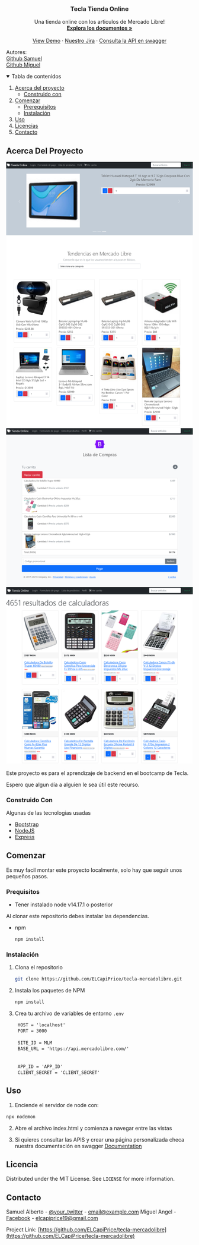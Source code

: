 
<h3 align="center">Tecla Tienda Online</h3>

  <p align="center">
    Una tienda online con los articulos de Mercado Libre!
    <br />
    <a href="https://github.com/ELCapiPrice/tecla-mercadolibre"><strong>Explora los documentos »</strong></a>
    <br />
    <br />
    <a href="http://144.126.133.10:3000/">View Demo</a>
    ·
    <a href="https://tecla-mercado-libre.atlassian.net/jira/software/projects/TML/boards/1">Nuestro Jira</a>
    ·
    <a href="https://app.swaggerhub.com/apis/ELCapiPrice/Tecla_tienda_online/0.0.1#/">Consulta la API en swagger</a>
  </p>
  <p>Autores:
    <br/>
    <a href="https://github.com/Sam-Hdez">Github Samuel</a>
    <br/>
    <a href="https://github.com/ELCapiPrice">Github Miguel</a>
  </p>



<details open="open">
  <summary>Tabla de contenidos</summary>
  <ol>
    <li>
      <a href="#acerca-del-proyecto">Acerca del proyecto</a>
      <ul>
        <li><a href="#construido-con">Construido con</a></li>
      </ul>
    </li>
    <li>
      <a href="#comenzar">Comenzar</a>
      <ul>
        <li><a href="#prerequisitos">Prerequisitos</a></li>
        <li><a href="#instalación">Instalación</a></li>
      </ul>
    </li>
    <li><a href="#uso">Uso</a></li>
    <li><a href="#licencia">Licencias</a></li>
    <li><a href="#contacto">Contacto</a></li>
  </ol>
</details>



<!-- ABOUT THE PROJECT -->
## Acerca Del Proyecto

[![Product Name Screen Shot][product-screenshot]](http://144.126.133.10:3000/)
[![Product Name Screen Shot][product-screenshot2]](http://144.126.133.10:3000/)
[![Product Name Screen Shot][product-screenshot3]](http://144.126.133.10:3000/)

Este proyecto es para el aprendizaje de backend en el bootcamp de Tecla.

Espero que algun día a alguien le sea útil este recurso.

### Construido Con

Algunas de las tecnologias usadas
* [Bootstrap](https://getbootstrap.com)
* [NodeJS](https://nodejs.org)
* [Express](https://expressjs.com/)


<!-- GETTING STARTED -->
## Comenzar

Es muy facil montar este proyecto localmente, solo hay que seguir unos pequeños pasos.

### Prequisitos

* Tener instalado node v14.17.1 o posterior

Al clonar este repositorio debes instalar las dependencias.
* npm
  ```sh
  npm install
  ```

### Instalación

1. Clona el repositorio
   ```sh
   git clone https://github.com/ELCapiPrice/tecla-mercadolibre.git
   ```
2. Instala los paquetes de NPM
   ```sh
   npm install
   ```
3. Crea tu archivo de variables de entorno `.env`
   ```JS
    HOST = 'localhost'
    PORT = 3000
   
    SITE_ID = MLM
    BASE_URL = 'https://api.mercadolibre.com/'
    
    
    APP_ID = 'APP_ID'
    CLIENT_SECRET = 'CLIENT_SECRET'
   ```



<!-- USAGE EXAMPLES -->
## Uso

1. Enciende el servidor de node con:
```sh
npx nodemon
   ```
2. Abre el archivo index.html y comienza a navegar entre las vistas

3. Si quieres consultar las APIS y crear una página personalizada checa nuestra documentación en swagger
[Documentation](https://app.swaggerhub.com/apis/ELCapiPrice/Tecla_tienda_online/0.0.1#/)

   

<!-- LICENSE -->
## Licencia

Distributed under the MIT License. See `LICENSE` for more information.


<!-- CONTACT -->
## Contacto

Samuel Alberto - [@your_twitter](https://twitter.com/your_username) - email@example.com
Miguel Angel - [Facebook](https://www.facebook.com/Medina.Martinez.Miguel) - elcapiprice19@gmail.com

Project Link: [https://github.com/ELCapiPrice/tecla-mercadolibre](https://github.com/ELCapiPrice/tecla-mercadolibre)


<!-- MARKDOWN LINKS & IMAGES -->
<!-- https://www.markdownguide.org/basic-syntax/#reference-style-links -->
[product-screenshot]: images/index.png
[product-screenshot2]: images/carrito.png
[product-screenshot3]: images/search.png
